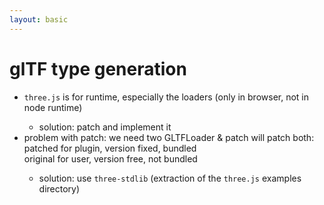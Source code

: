 ```yaml
---
layout: basic
---
```


# glTF type generation

<v-clicks>

- <ant-design-frown-filled class="text-red-400" /> `three.js` is for runtime, especially the loaders (only in browser, not in node runtime)
  - <ant-design-smile-filled class="text-green-400" /> solution: patch and implement it
- <ant-design-frown-filled class="text-red-400" /> problem with patch: we need two GLTFLoader & patch will patch both:<br>
  patched for plugin, version fixed, bundled<br>
  original for user, version free, not bundled<br>
  - <ant-design-smile-filled class="text-green-400" /> solution: use `three-stdlib` (extraction of the `three.js` examples directory)

</v-clicks>
